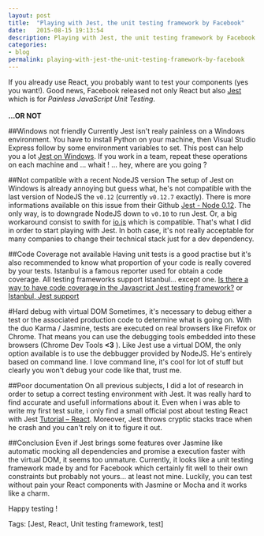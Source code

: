```yaml
---
layout: post
title:  "Playing with Jest, the unit testing framework by Facebook"
date:   2015-08-15 19:13:54
description: Playing with Jest, the unit testing framework by Facebook
categories:
- blog
permalink: playing-with-jest-the-unit-testing-framework-by-facebook
---
```


If you already use React, you probably want to test your components (yes you want!). 
Good news, Facebook released not only React but also [Jest][jest] which is for *Painless JavaScript Unit Testing*.<br/><br/>
**...OR NOT**

##Windows not friendly
Currently Jest isn't realy painless on a Windows environment. You have to install Python on your machine, then Visual Studio Express follow by some environment variables to set. This post can help you a lot [Jest on Windows][jest-windows]. If you work in a team, repeat these operations on each machine and ... whait ! ... hey, where are you going ?

##Not compatible with a recent NodeJS version
The setup of Jest on Windows is already annoying but guess what, he's not compatible with the last version of NodeJS the `v0.12` (currently `v0.12.7` exactly). There is more informations available on this issue from their Github [Jest - Node 0.12][issues243]. The only way, is to downgrade NodeJS down to `v0.10` to run Jest. Or, a big workaround consist to swith for [io.js][iojs] which is compatible. That's what I did in order to start playing with Jest. In both case, it's not really acceptable for many companies to change their technical stack just for a dev dependency.

##Code Coverage not available
Having unit tests is a good practise but it's also recommended to know what proportion of your code is really covered by your tests. Istanbul is a famous reporter used for obtain a code coverage. All testing frameworks support Istanbul... except one. [Is there a way to have code coverage in the Javascript Jest testing framework?][issue101] or [Istanbul, Jest support][issue220]

#Hard debug with virtual DOM 
Sometimes, it's necessary to debug either a test or the associated production code to determine what is going on. With the duo Karma / Jasmine, tests are executed on real browsers like Firefox or Chrome. That means you can use the debugging tools embedded into these browsers (Chrome Dev Tools **<3** ). Like Jest use a virtual DOM, the only option available is to use the debbugger provided by NodeJS. He's entirely based on command line. I love command line, it's cool for lot of stuff but clearly you won't debug your code like that, trust me.

##Poor documentation
On all previous subjects, I did a lot of research in order to setup a correct testing environment with Jest. It was really hard to find accurate and usefull informations about it. Even when i was able to write my first test suite, i only find a small official post about testing React with Jest [Tutorial – React][jest-react]. Moreover, Jest throws cryptic stacks trace when he crash and you can't rely on it to figure it out.


##Conclusion
Even if Jest brings some features over Jasmine like automatic mocking all dependencies and promise a execution faster with the virtual DOM, it seems too unmature. Currently, it looks like a unit testing framework made by and for Facebook which certainly fit well to their own constraints but probably not yours... at least not mine. Luckily, you can test without pain your React components with Jasmine or Mocha and it works like a charm.

Happy testing !

Tags: [Jest, React, Unit testing framework, test]

[jest]: https://facebook.github.io/jest/
[jest-windows]: http://ryanlanciaux.github.io/blog/2014/08/02/using-jest-for-testing-react-components-on-windows/
[issues243]: https://github.com/facebook/jest/issues/243
[iojs]: https://iojs.org/en/index.html
[issue101]: https://github.com/facebook/jest/issues/101
[issue220]: https://github.com/gotwarlost/istanbul/issues/220#issuecomment-49512538
[jest-react]: https://facebook.github.io/jest/docs/tutorial-react.html#content  
